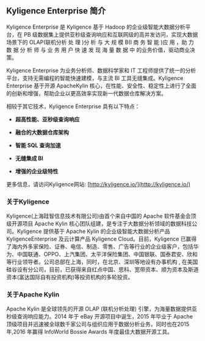 ## Kyligence Enterprise 简介


Kyligence Enterprise 是 Kyligence 基于 Hadoop 的企业级智能大数据分析平台，在 PB 级数据集上提供亚秒级查询响应和互联网级的高并发访问，实现大数据场景下的 OLAP(联机分析 处 理 )分 析 与 大 规 模 B(I 商 务 智 能 )应 用 ，助 力 数 据 分 析 师 与 业 务 用 户 快 速 发 现 海 量 数 据 中 的业务价值，驱动商业决策。

Kyligence Enterprise 为业务分析师、数据科学家和 IT 工程师提供了统一的分析平台，支持无需编程的智能快速建模，与主流 BI 工具无缝集成。Kyligence Enterprise 基于开源 ApacheKylin 核心，在性能、安全性、稳定性上进行了全面的创新和增强，帮助企业以更高效率实现新一代数据仓库解决方案。

相较于其它技术，Kyligence Enterprise 具有以下特点：

* **超高性能、亚秒级查询响应**


* **融合的大数据仓库架构** 


* **智能 SQL 查询加速**


* **无缝集成 BI** 
* **增强的企业级特性**

更多信息，请访问Kyligence网站: [http://kyligence.io/](http://kyligence.io/)



### 关于Kyligence

Kyligence(上海跬智信息技术有限公司)由首个来自中国的 Apache 软件基金会顶级开源项目 Apache Kylin 核心团队组建，是专注于大数据分析领域的数据科技公司。Kyligence 提供基于 Apache Kylin 的企业级智能大数据分析产品KyligenceEnterprise 及云计算产品 Kyligence Cloud。目前，Kyligence 已赢得了海内外多家保险、证券、电信、制造、零售、广告等行业的企业级客户，包括华为、中国联通、OPPO、上汽集团、太平洋保险集团、中国银联、国泰君安、欣和等行业领导者。公司总部在上海，同时，在北京、深圳等地设有办事机构 , 在美国硅谷设有分公司，目前，已获得来自红点中国、思科、宽带资本、顺为资本及斯道资本(富达国际自有投资机构)等投资机构的多轮投资。



### 关于Apache Kylin

Apache Kylin 是全球领先的开源 OLAP (联机分析处理) 引擎，为海量数据提供亚秒级查询响应能力。2014 年于 eBay 开源项目中诞生，2015 年毕业于 Apache 顶级项目并迅速被全球数千家公司与组织应用于数据分析业务，同时也在2015 年,2016 年赢得 InfoWorld Bossie Awards 年度最佳大数据开源工具。​
